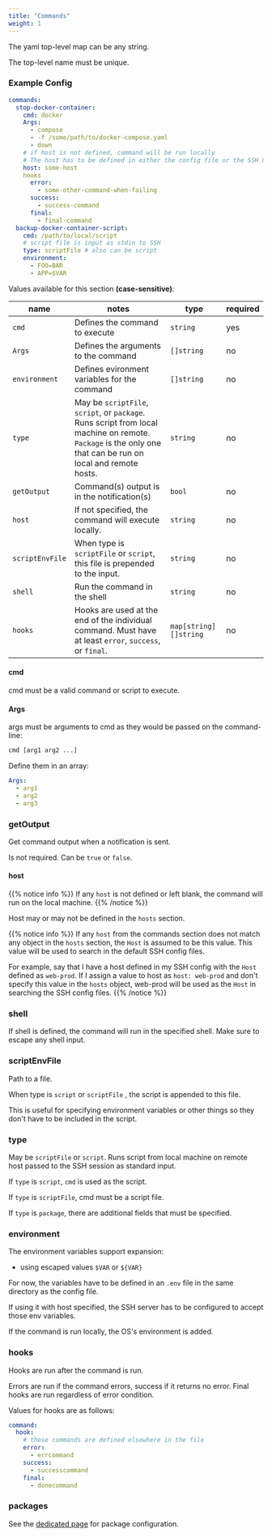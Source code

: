 ```yaml
---
title: "Commands"
weight: 1
---
```


The yaml top-level map can be any string.

The top-level name must be unique.

### Example Config

```yaml
commands:
  stop-docker-container:
    cmd: docker
    Args:
      - compose
      - -f /some/path/to/docker-compose.yaml
      - down
    # if host is not defined, command will be run locally
    # The host has to be defined in either the config file or the SSH Config files
    host: some-host
    hooks
      error:
        - some-other-command-when-failing
      success:
        - success-command
      final:
        - final-command
  backup-docker-container-script:
    cmd: /path/to/local/script
    # script file is input as stdin to SSH
    type: scriptFile # also can be script
    environment:
      - FOO=BAR
      - APP=$VAR
```

Values available for this section **(case-sensitive)**:

| name | notes | type | required
| --- | --- | --- | --- |
| `cmd` | Defines the command to execute | `string` | yes |
| `Args` | Defines the arguments to the command | `[]string` | no |
| `environment` | Defines evironment variables for the command | `[]string` | no |
| `type` | May be `scriptFile`, `script`, or `package`. Runs script from local machine on remote. `Package` is the only one that can be run on local and remote hosts. | `string` | no |
| `getOutput` | Command(s) output is in the notification(s) | `bool` | no |
| `host` | If not specified, the command will execute locally. | `string` | no |
| `scriptEnvFile` | When type is `scriptFile` or `script`, this file is prepended to the input. | `string` | no |
| `shell` | Run the command in the shell | `string` | no |
| `hooks` | Hooks are used at the end of the individual command. Must have at least `error`, `success`, or `final`. | `map[string][]string` | no |

#### cmd

cmd must be a valid command or script to execute.

#### Args

args must be arguments to cmd as they would be passed on the command-line:

```sh
cmd [arg1 arg2 ...]
```

Define them in an array:

```yaml
Args:
  - arg1
  - arg2
  - arg3
```

### getOutput

Get command output when a notification is sent.

Is not required. Can be `true` or `false`.

#### host

{{% notice info %}}
If any `host` is not defined or left blank, the command will run on the local machine.
{{% /notice %}}

Host may or may not be defined in the `hosts` section.

{{% notice info %}}
If any `host` from the commands section does not match any object in the `hosts` section, the `Host` is assumed to be this value. This value will be used to search in the default SSH config files.

For example, say that I have a host defined in my SSH config with the `Host` defined as `web-prod`.
If I assign a value to host as `host: web-prod` and don't specify this value in the `hosts` object, web-prod will be used as the `Host` in searching the SSH config files.
{{% /notice %}}

### shell

If shell is defined, the command will run in the specified shell.
Make sure to escape any shell input.

### scriptEnvFile

Path to a file.

When type is `script` or `scriptFile` , the script is appended to this file.

This is useful for specifying environment variables or other things so they don't have to be included in the script.

### type

May be `scriptFile` or `script`. Runs script from local machine on remote host passed to the SSH session as standard input.

If `type` is `script`, `cmd` is used as the script.

If `type` is `scriptFile`, cmd must be a script file.

If `type` is `package`, there are additional fields that must be specified.

### environment

The environment variables support expansion:

- using escaped values `$VAR` or `${VAR}`

For now, the variables have to be defined in an `.env` file in the same directory as the config file.

If using it with host specified, the SSH server has to be configured to accept those env variables.

If the command is run locally, the OS's environment is added.

### hooks

Hooks are run after the command is run.

Errors are run if the command errors, success if it returns no error. Final hooks are run regardless of error condition.

Values for hooks are as follows:

```yaml
command:
  hook:
    # these commands are defined elsewhere in the file
    error:
      - errcommand
    success:
      - successcommand
    final:
      - donecommand
```

### packages

See the [dedicated page](/config/packages) for package configuration.
